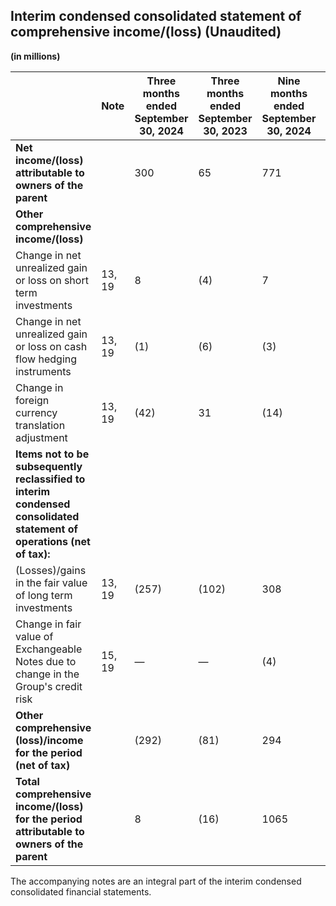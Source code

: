 ## Interim condensed consolidated statement of comprehensive income/(loss) (Unaudited)
**(in millions)**

|  | Note | Three months ended September 30, 2024 | Three months ended September 30, 2023 | Nine months ended September 30, 2024 | Nine months ended September 30, 2023 |
|---|------|------------------------------------|------------------------------------|------------------------------------|------------------------------------|
| **Net income/(loss) attributable to owners of the parent** |  | 300 | 65 | 771 | (462) |
| **Other comprehensive income/(loss)** |  |  |  |  |  |
| Change in net unrealized gain or loss on short term investments | 13, 19 | 8 | (4) | 7 | 1 |
| Change in net unrealized gain or loss on cash flow hedging instruments | 13, 19 | (1) | (6) | (3) | (13) |
| Change in foreign currency translation adjustment | 13, 19 | (42) | 31 | (14) | 9 |
| **Items not to be subsequently reclassified to interim condensed consolidated statement of operations (net of tax):** |  |  |  |  |  |
| (Losses)/gains in the fair value of long term investments | 13, 19 | (257) | (102) | 308 | (201) |
| Change in fair value of Exchangeable Notes due to change in the Group's credit risk | 15, 19 | — | — | (4) | (10) |
| **Other comprehensive (loss)/income for the period (net of tax)** |  | (292) | (81) | 294 | (214) |
| **Total comprehensive income/(loss) for the period attributable to owners of the parent** |  | 8 | (16) | 1065 | (676) |

The accompanying notes are an integral part of the interim condensed consolidated financial statements.